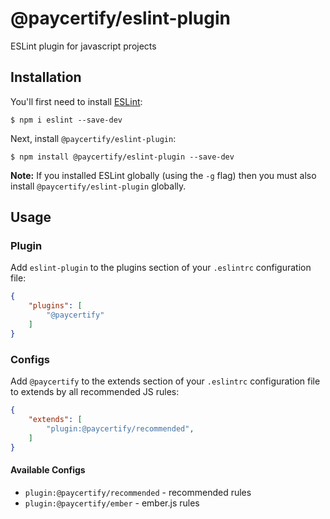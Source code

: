 # @paycertify/eslint-plugin

ESLint plugin for javascript projects

## Installation

You'll first need to install [ESLint](http://eslint.org):

```
$ npm i eslint --save-dev
```

Next, install `@paycertify/eslint-plugin`:

```
$ npm install @paycertify/eslint-plugin --save-dev
```

**Note:** If you installed ESLint globally (using the `-g` flag) then you must also install `@paycertify/eslint-plugin` globally.

## Usage

### Plugin

Add `eslint-plugin` to the plugins section of your `.eslintrc` configuration file:

```json
{
    "plugins": [
        "@paycertify"
    ]
}
```

### Configs

Add `@paycertify` to the extends section of your `.eslintrc` configuration file to extends by all recommended JS rules:

```json
{
    "extends": [
        "plugin:@paycertify/recommended",
    ]
}
```

#### Available Configs

- `plugin:@paycertify/recommended` - recommended rules
- `plugin:@paycertify/ember` - ember.js rules






